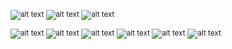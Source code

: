 <sub>![alt text](https://img.shields.io/badge/%20Get_next_line-125/100%20Success-green?style=plastic&logo=42)                                         ![alt text](https://img.shields.io/badge/%20Ft_printf-100/100%20Success-green?style=plastic&logo=42) ![alt text](https://img.shields.io/badge/%20Libft-112/100%20Success-green?style=plastic&logo=42)</sub>

<sup>![alt text](https://img.shields.io/badge/%20Born2beroot-100/100%20Success-green?style=plastic&logo=42)
![alt text](https://img.shields.io/badge/%20So_long-100/100%20Success-green?style=plastic&logo=42)
![alt text](https://img.shields.io/badge/%20Pipex-Finished%20100/100%20Success-green?style=plastic&logo=42)
![alt text](https://img.shields.io/badge/%20Push_swap-84/100%20Success-green?style=plastic&logo=42)
![alt text](https://img.shields.io/badge/%20Minishell-Work%20in%20progress-ed9f21?style=plastic&logo=42)</sup>
<sup>![alt text](https://img.shields.io/badge/%20-c3Nz-CC0000?logoColor=black&labelColor=white&style=plastic&logo=42)</sup>
